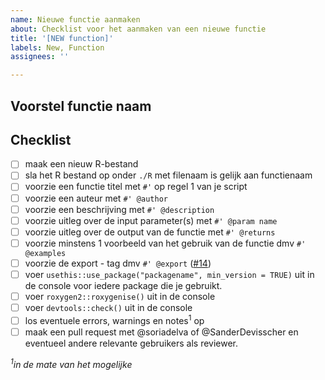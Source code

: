 ```yaml
---
name: Nieuwe functie aanmaken
about: Checklist voor het aanmaken van een nieuwe functie
title: '[NEW function]'
labels: New, Function
assignees: ''

---
```

## Voorstel functie naam

## Checklist
- [ ] maak een nieuw R-bestand 
- [ ] sla het R bestand op onder `./R` met filenaam is gelijk aan functienaam
- [ ] voorzie een functie titel met `#'` op regel 1 van je script
- [ ] voorzie een auteur met `#' @author`
- [ ] voorzie een beschrijving met `#' @description`
- [ ] voorzie uitleg over de input parameter(s) met `#' @param name`
- [ ] voorzie uitleg over de output van de functie met `#' @returns`
- [ ] voorzie minstens 1 voorbeeld van het gebruik van de functie dmv `#' @examples`
- [ ] voorzie de export - tag dmv `#' @export` ([#14](https://github.com/inbo/fistools/issues/14))
- [ ] voer `usethis::use_package("packagename", min_version = TRUE)` uit in de console voor iedere package die je gebruikt. 
- [ ] voer `roxygen2::roxygenise()` uit in de console
- [ ] voer `devtools::check()` uit in de console
- [ ] los eventuele errors, warnings en notes<sup>1</sup> op
- [ ] maak een pull request met @soriadelva of @SanderDevisscher en eventueel andere relevante gebruikers als reviewer.

*<sup>1</sup>in de mate van het mogelijke*
